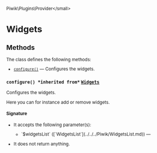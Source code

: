 <small>Piwik\Plugins\Provider\</small>

Widgets
=======

Methods
-------

The class defines the following methods:

- [`configure()`](#configure) &mdash; Configures the widgets.

<a name="configure" id="configure"></a>
<a name="configure" id="configure"></a>
### `configure() *inherited from*` [`Widgets`](../../../Piwik/Plugin/Widgets.md)
Configures the widgets.

Here you can for instance add or remove widgets.

#### Signature

-  It accepts the following parameter(s):

   <ul>
   <li>
      <div markdown="1" class="parameter">
      `$widgetsList` ([`WidgetsList`](../../../Piwik/WidgetsList.md)) &mdash;

      <div markdown="1" class="param-desc"></div>

      <div style="clear:both;"/>

      </div>
   </li>
   </ul>
- It does not return anything.

